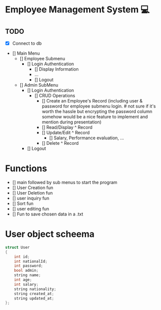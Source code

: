 # Employee Management System 💻

## TODO

- [x] Connect to db
- [] Main Menu
  - [] Employee Submenu
    - [] Login Authentication
      - [] Display Information
      - ...
      - [] Logout
  - [] Admin SubMenu
    - [] Login Authentication
      - [] CRUD Operations
        - [] Create an Employee's Record (including user & password for employee submenu login. # not sure if it's worth the hassle but encrypting the password column somehow would be a nice feature to implement and mention during presentation)
        - [] Read/Display ^ Record
        - [] Update/Edit ^ Record
          - [] Salary, Performance evaluation, ...
        - [] Delete ^ Record
     - [] Logout

# Functions
- [] main followed by sub menus to start the program
- [] User Creation fun
- [] User Deletion fun
- [] user inquiry fun
- [] Sort fun
- [] user editing fun
- [] Fun to save chosen data in a .txt

# User object scheema
```c++
struct User
{
    int id;
	int nationalId;
	int password;
	bool admin;
    string name;
    int age;
    int salary;
    string nationality;
    string created_at;
    string updated_at;
};
```